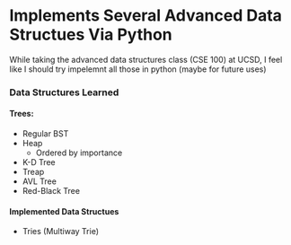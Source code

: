 # Implements Several Advanced Data Structues Via Python

While taking the advanced data structures class (CSE 100) at UCSD, I feel like I should try impelemnt all those in python (maybe for future uses)

### Data Structures Learned

#### Trees:
- Regular BST
- Heap
  - Ordered by importance
- K-D Tree
- Treap
- AVL Tree
- Red-Black Tree

#### Implemented Data Structues
- Tries (Multiway Trie)
